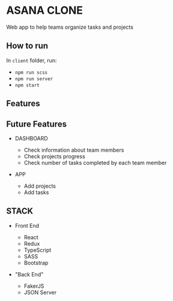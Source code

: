 # ASANA CLONE

Web app to help teams organize tasks and projects

## How to run

In ```client``` folder, run:
* ```npm run scss```
* ```npm run server```
* ```npm start```

## Features


## Future Features

* DASHBOARD

  * Check information about team members
  * Check projects progress
  * Check number of tasks completed by each team member

* APP

  * Add projects
  * Add tasks
  

## STACK

* Front End

  * React
  * Redux
  * TypeScript
  * SASS
  * Bootstrap

* "Back End"

  * FakerJS
  * JSON Server